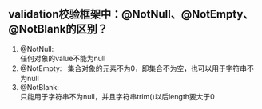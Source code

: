 ## validation校验框架中：@NotNull、@NotEmpty、@NotBlank的区别？
1) @NotNull:    
任何对象的value不能为null
2) @NotEmpty:     
集合对象的元素不为0，即集合不为空，也可以用于字符串不为null
3) @NotBlank:   
只能用于字符串不为null，并且字符串trim()以后length要大于0